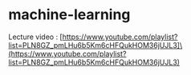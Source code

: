 # machine-learning

Lecture video : \[https://www.youtube.com/playlist?list=PLN8GZ_pmLHu6b5Km6cHFQukHOM36jUJL3]\(https://www.youtube.com/playlist?list=PLN8GZ_pmLHu6b5Km6cHFQukHOM36jUJL3)
